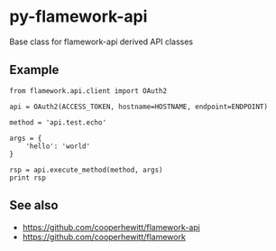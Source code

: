 # py-flamework-api

Base class for flamework-api derived API classes

## Example

	from flamework.api.client import OAuth2

	api = OAuth2(ACCESS_TOKEN, hostname=HOSTNAME, endpoint=ENDPOINT)

	method = 'api.test.echo'

	args = {
		'hello': 'world'
	}

	rsp = api.execute_method(method, args)
	print rsp

## See also

* https://github.com/cooperhewitt/flamework-api
* https://github.com/cooperhewitt/flamework

